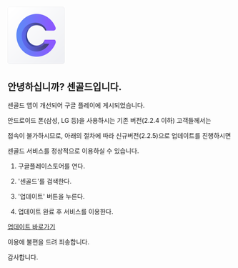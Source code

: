 ## <img src="cengold_logo.png" style="zoom:25%;" />

## 안녕하십니까? 센골드입니다.

센골드 앱이 개선되어 구글 플레이에 게시되었습니다.

안드로이드 폰(삼성, LG 등)을 사용하시는 기존 버전(2.2.4 이하) 고객들께서는 

접속이 불가하시므로, 아래의 절차에 따라 신규버전(2.2.5)으로 업데이트를 진행하시면 

센골드 서비스를 정상적으로 이용하실 수 있습니다.

1. 구글플레이스토어를 연다.

2. '센골드'를 검색한다.

3. '업데이트' 버튼을 누른다.

4. 업데이트 완료 후 서비스를 이용한다.

[업데이트 바로가기](https://play.google.com/store/apps/details?id=com.cengold.korda)

이용에 불편을 드려 죄송합니다.

감사합니다.





